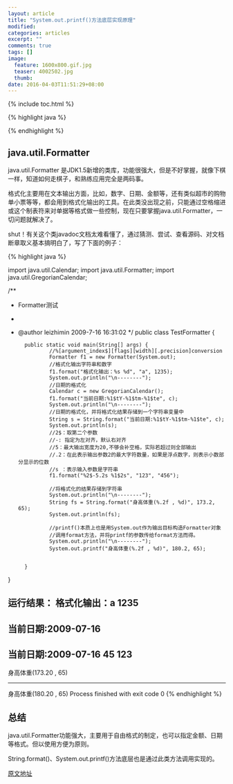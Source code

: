 ```yaml
---
layout: article
title: "System.out.printf()方法底层实现原理"
modified:
categories: articles
excerpt: ""
comments: true
tags: []
image: 
  feature: 1600x800.gif.jpg
  teaser: 4002502.jpg
  thumb:
date: 2016-04-03T11:51:29+08:00
---
```


{% include toc.html %}

{% highlight java %}

{% endhighlight %}

## java.util.Formatter

java.util.Formatter 是JDK1.5新增的类库，功能很强大，但是不好掌握，就像下棋一样，知道如何走棋子，和熟练应用完全是两码事。
 
格式化主要用在文本输出方面，比如，数字、日期、金额等，还有类似超市的购物单小票等等，都会用到格式化输出的工具。在此类没出现之前，只能通过空格缩进或这个制表符来对单据等格式做一些控制，现在只要掌握java.util.Formatter，一切问题就解决了。
 
shut！有关这个类javadoc文档太难看懂了，通过猜测、尝试、查看源码、对文档断章取义基本搞明白了，写了下面的例子：

{% highlight java %}


import java.util.Calendar; 
import java.util.Formatter; 
import java.util.GregorianCalendar; 

/** 
* Formatter测试 
* 
* @author leizhimin 2009-7-16 16:31:02 
*/ 
public class TestFormatter { 

        public static void main(String[] args) { 
                //%[argument_index$][flags][width][.precision]conversion 
                Formatter f1 = new Formatter(System.out); 
                //格式化输出字符串和数字 
                f1.format("格式化输出：%s %d", "a", 1235); 
                System.out.println("\n--------"); 
                //日期的格式化 
                Calendar c = new GregorianCalendar(); 
                f1.format("当前日期:%1$tY-%1$tm-%1$te", c); 
                System.out.println("\n--------"); 
                //日期的格式化，并将格式化结果存储到一个字符串变量中 
                String s = String.format("当前日期:%1$tY-%1$tm-%1$te", c); 
                System.out.println(s); 
                //2$：取第二个参数 
                //-: 指定为左对齐，默认右对齐 
                //5：最大输出宽度为20,不够会补空格，实际若超过则全部输出 
                //.2：在此表示输出参数2的最大字符数量，如果是浮点数字，则表示小数部分显示的位数 
                //s ：表示输入参数是字符串 
                f1.format("%2$-5.2s %1$2s", "123", "456"); 

                //将格式化的结果存储到字符串 
                System.out.println("\n--------"); 
                String fs = String.format("身高体重(%.2f , %d)", 173.2, 65); 
                System.out.println(fs); 

                //printf()本质上也是用System.out作为输出目标构造Formatter对象 
                //调用format方法，并将printf的参数传给format方法而得。 
                System.out.println("\n--------"); 
                System.out.printf("身高体重(%.2f , %d)", 180.2, 65); 


        } 
}
 
运行结果：
格式化输出：a 1235 
-------- 
当前日期:2009-07-16 
-------- 
当前日期:2009-07-16 
45        123 
-------- 
身高体重(173.20 , 65) 

-------- 
身高体重(180.20 , 65) 
Process finished with exit code 0
{% endhighlight %}

## 总结

java.util.Formatter功能强大，主要用于自由格式的制定，也可以指定金额、日期等格式。但以使用方便为原则。

String.format()、System.out.printf()方法底层也是通过此类方法调用实现的。

[原文地址](http://lavasoft.blog.51cto.com/62575/179081)

